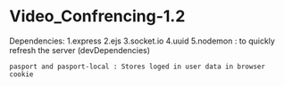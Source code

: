 # Video_Confrencing-1.2
 Dependencies:
    1.express 
    2.ejs
    3.socket.io
    4.uuid
    5.nodemon :  to quickly refresh the server (devDependencies)

    pasport and pasport-local : Stores loged in user data in browser cookie
    